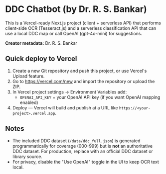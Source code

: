 # DDC Chatbot (by Dr. R. S. Bankar)

This is a Vercel-ready Next.js project (client + serverless API) that performs client-side OCR (Tesseract.js) and a serverless classification API that can use a local DDC map or call OpenAI (gpt-4o-mini) for suggestions.

**Creator metadata:** Dr. R. S. Bankar

## Quick deploy to Vercel
1. Create a new Git repository and push this project, or use Vercel's Upload feature.
2. Go to https://vercel.com/new and import the repository or upload the ZIP.
3. In Vercel project settings -> Environment Variables add:
   - `OPENAI_API_KEY` = your OpenAI API key (if you want OpenAI mapping enabled)
4. Deploy — Vercel will build and publish at a URL like `https://<your-project>.vercel.app`.

## Notes
- The included DDC dataset (`/data/ddc_full.json`) is generated programmatically for coverage (000-999) but is **not** an authoritative DDC dataset. For production, replace with an official DDC dataset or library source.
- For privacy, disable the "Use OpenAI" toggle in the UI to keep OCR text local.

